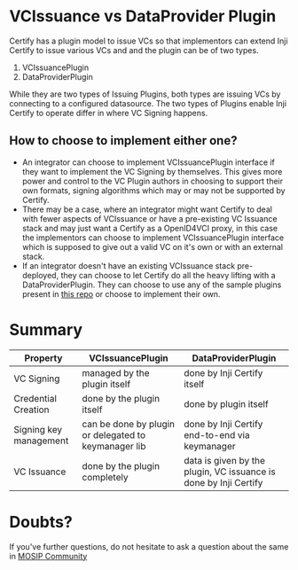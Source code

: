 # VCIssuance vs DataProvider Plugin


Certify has a plugin model to issue VCs so that implementors can extend Inji Certify to issue various VCs and and the plugin can be of two types.

1. VCIssuancePlugin
2. DataProviderPlugin

While they are two types of Issuing Plugins, both types are issuing VCs by connecting to a configured datasource. The two types of Plugins enable Inji Certify to operate differ in where VC Signing happens.

## How to choose to implement either one?

- An integrator can choose to implement VCIssuancePlugin interface if they want to implement the VC Signing by themselves. This gives more power and control to the VC Plugin authors in choosing to support their own formats, signing algorithms which may or may not be supported by Certify.
- There may be a case, where an integrator might want Certify to deal with fewer aspects of VCIssuance or have a pre-existing VC Issuance stack and may just want a Certify as a OpenID4VCI proxy, in this case the implementors can choose to implement VCIssuancePlugin interface which is supposed to give out a valid VC on it's own or with an external stack.
- If an integrator doesn't have an existing VCIssuance stack pre-deployed, they can choose to let Certify do all the heavy lifting with a DataProviderPlugin. They can choose to use any of the sample plugins present in [this repo](https://github.com/mosip/digital-credential-plugins/) or choose to implement their own.

# Summary

| **Property**          |       VCIssuancePlugin             | DataProviderPlugin |
|-------------------|------------------------------------|--------------------|
| VC Signing        | managed by the plugin itself       | done by Inji Certify itself |
| Credential Creation    | done by the plugin itself     | done by plugin itself |
| Signing key management | can be done by plugin or delegated to keymanager lib | done by Inji Certify end-to-end via keymanager |
| VC Issuance            | done by the plugin completely | data is given by the plugin, VC issuance is done by Inji Certify |

# Doubts?

If you've further questions, do not hesitate to ask a question about the same in [MOSIP Community](cd )
